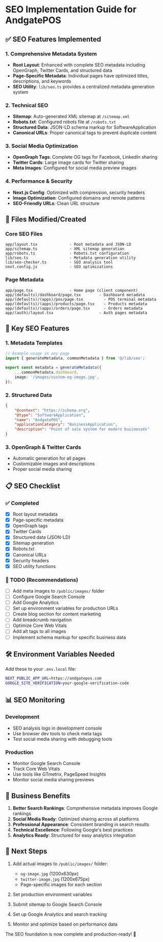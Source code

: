 # SEO Implementation Guide for AndgatePOS

## ✅ SEO Features Implemented

### 1. Comprehensive Metadata System

-   **Root Layout**: Enhanced with complete SEO metadata including OpenGraph, Twitter Cards, and structured data
-   **Page-Specific Metadata**: Individual pages have optimized titles, descriptions, and keywords
-   **SEO Utility**: `lib/seo.ts` provides a centralized metadata generation system

### 2. Technical SEO

-   **Sitemap**: Auto-generated XML sitemap at `/sitemap.xml`
-   **Robots.txt**: Configured robots file at `/robots.txt`
-   **Structured Data**: JSON-LD schema markup for SoftwareApplication
-   **Canonical URLs**: Proper canonical tags to prevent duplicate content

### 3. Social Media Optimization

-   **OpenGraph Tags**: Complete OG tags for Facebook, LinkedIn sharing
-   **Twitter Cards**: Large image cards for Twitter sharing
-   **Meta Images**: Configured for social media preview images

### 4. Performance & Security

-   **Next.js Config**: Optimized with compression, security headers
-   **Image Optimization**: Configured domains and remote patterns
-   **SEO-Friendly URLs**: Clean URL structure

## 📁 Files Modified/Created

### Core SEO Files

```
app/layout.tsx              - Root metadata and JSON-LD
app/sitemap.ts              - XML sitemap generation
app/robots.ts               - Robots.txt configuration
lib/seo.ts                  - Metadata generation utility
lib/seo-checker.ts          - SEO analysis tool
next.config.js              - SEO optimizations
```

### Page Metadata

```
app/page.tsx                - Home page (client component)
app/(defaults)/dashboard/page.tsx        - Dashboard metadata
app/(defaults)/(apps)/pos/page.tsx         - POS terminal metadata
app/(defaults)/(apps)/products/page.tsx    - Products metadata
app/(defaults)/(apps)/orders/page.tsx      - Orders metadata
app/(auth)/layout.tsx                    - Auth pages metadata
```

## 🚀 Key SEO Features

### 1. Metadata Templates

```typescript
// Example usage in any page
import { generateMetadata, commonMetadata } from '@/lib/seo';

export const metadata = generateMetadata({
    ...commonMetadata.dashboard,
    image: '/images/custom-og-image.jpg',
});
```

### 2. Structured Data

```json
{
    "@context": "https://schema.org",
    "@type": "SoftwareApplication",
    "name": "AndgatePOS",
    "applicationCategory": "BusinessApplication",
    "description": "Point of sale system for modern businesses"
}
```

### 3. OpenGraph & Twitter Cards

-   Automatic generation for all pages
-   Customizable images and descriptions
-   Proper social media sharing

## 📋 SEO Checklist

### ✅ Completed

-   [x] Root layout metadata
-   [x] Page-specific metadata
-   [x] OpenGraph tags
-   [x] Twitter Cards
-   [x] Structured data (JSON-LD)
-   [x] Sitemap generation
-   [x] Robots.txt
-   [x] Canonical URLs
-   [x] Security headers
-   [x] SEO utility functions

### 📝 TODO (Recommendations)

-   [ ] Add meta images to `/public/images/` folder
-   [ ] Configure Google Search Console
-   [ ] Add Google Analytics
-   [ ] Set up environment variables for production URLs
-   [ ] Create blog section for content marketing
-   [ ] Add breadcrumb navigation
-   [ ] Optimize Core Web Vitals
-   [ ] Add alt tags to all images
-   [ ] Implement schema markup for specific business data

## 🛠️ Environment Variables Needed

Add these to your `.env.local` file:

```bash
NEXT_PUBLIC_APP_URL=https://andgatepos.com
GOOGLE_SITE_VERIFICATION=your-google-verification-code
```

## 📊 SEO Monitoring

### Development

-   SEO analysis logs in development console
-   Use browser dev tools to check meta tags
-   Test social media sharing with debugging tools

### Production

-   Monitor Google Search Console
-   Track Core Web Vitals
-   Use tools like GTmetrix, PageSpeed Insights
-   Monitor social media sharing previews

## 🎯 Business Benefits

1. **Better Search Rankings**: Comprehensive metadata improves Google rankings
2. **Social Media Ready**: Optimized sharing across all platforms
3. **Professional Appearance**: Consistent branding in search results
4. **Technical Excellence**: Following Google's best practices
5. **Analytics Ready**: Structured for easy analytics integration

## 📱 Next Steps

1. Add actual images to `/public/images/` folder:

    - `og-image.jpg` (1200x630px)
    - `twitter-image.jpg` (1200x675px)
    - Page-specific images for each section

2. Set production environment variables
3. Submit sitemap to Google Search Console
4. Set up Google Analytics and search tracking
5. Monitor and optimize based on performance data

The SEO foundation is now complete and production-ready! 🚀
